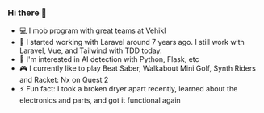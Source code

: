 ### Hi there 👋

<!--
**lisa-fehr/lisa-fehr** is a ✨ _special_ ✨ repository because its `README.md` (this file) appears on your GitHub profile.

Here are some ideas to get you started:

- 🔭 I’m currently working on ...
- 🌱 I’m currently learning ...
- 👯 I’m looking to collaborate on ...
- 🤔 I’m looking for help with ...
- 💬 Ask me about ...
- 📫 How to reach me: ...
- 😄 Pronouns: ...
- ⚡ Fun fact: ...
-->
- :computer: I mob program with great teams at Vehikl
- 🔭 I started working with Laravel around 7 years ago. I still work with Laravel, Vue, and Tailwind with TDD today.
- 🌱 I'm interested in AI detection with Python, Flask, etc
- :video_game: I currently like to play Beat Saber, Walkabout Mini Golf, Synth Riders and Racket: Nx on Quest 2
- ⚡ Fun fact: I took a broken dryer apart recently, learned about the electronics and parts, and got it functional again
